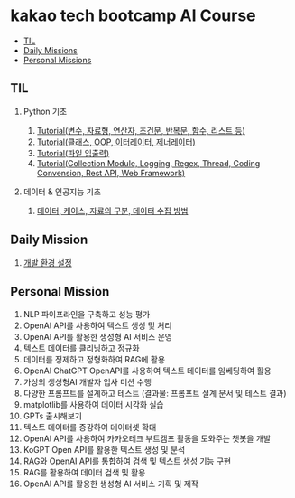 # kakao tech bootcamp AI Course

- <a href="#til">TIL</a>
- <a href="#daily-missions">Daily Missions</a>
- <a href="#personal-missions">Personal Missions</a>

## TIL

1. Python 기초
    1. [Tutorial(변수, 자료형, 연산자, 조건문, 반복문, 함수, 리스트 등)](TIL/tutorial_part_one.md)
    2. [Tutorial(클래스, OOP, 이터레이터, 제너레이터)](TIL/tutorial_part_two.md)
    3. [Tutorial(파일 입출력)](TIL/tutorial_part_three.md)
    4. [Tutorial(Collection Module, Logging, Regex, Thread, Coding Convension, Rest API, Web Framework)](TIL/tutorial_part_four.md)
    <!-- 5. [dictionary 중첩 사용 + defaultdict까지](TIL/nested_default_dictionary.md) -->

1. 데이터 & 인공지능 기초
    1. [데이터, 케이스, 자료의 구분, 데이터 수집 방법](TIL/tutorial_part_five.md)

## Daily Mission

1. [개발 환경 설정](PersonalMissions/setting_up_the_development_environment.md)
<!-- 2. [크롤링 - scrapy 사용해보기](PersonalMissions/try_to_use_scrapy.md) -->

## Personal Mission

1. NLP 파이프라인을 구축하고 성능 평가
2. OpenAI API를 사용하여 텍스트 생성 및 처리
3. OpenAI API를 활용한 생성형 AI 서비스 운영
4. 텍스트 데이터를 클리닝하고 정규화
5. 데이터를 정제하고 정형화하여 RAG에 활용
6. OpenAI ChatGPT OpenAPI를 사용하여 텍스트 데이터를 임베딩하여 활용
7. 가상의 생성형AI 개발자 입사 미션 수행
8. 다양한 프롬프트를 설계하고 테스트 (결과물: 프롬프트 설계 문서 및 테스트 결과)
9. matplotlib를 사용하여 데이터 시각화 실습
10. GPTs 출시해보기
11. 텍스트 데이터를 증강하여 데이터셋 확대
12. OpenAI API를 사용하여 카카오테크 부트캠프 활동을 도와주는 챗봇을 개발
13. KoGPT Open API를 활용한 텍스트 생성 및 분석
14. RAG와 OpenAI API를 통합하여 검색 및 텍스트 생성 기능 구현
15. RAG를 활용하여 데이터 검색 및 활용
16. OpenAI API를 활용한 생성형 AI 서비스 기획 및 제작